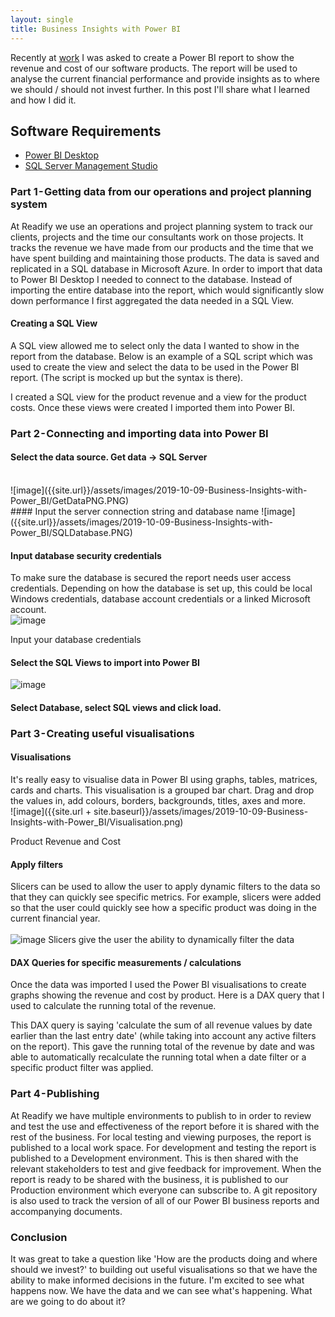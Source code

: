```yaml
---
layout: single
title: Business Insights with Power BI
---
```


Recently at [work](https://readify.net) I was asked to create a Power BI report to show the revenue and cost of our software products. The report will be used to analyse the current financial performance and provide insights as to where we should / should not invest further. In this post I'll share what I learned and how I did it.

## Software Requirements

* [Power BI Desktop](https://powerbi.microsoft.com/en-us/desktop/)
* [SQL Server Management Studio](https://docs.microsoft.com/en-us/sql/ssms/download-sql-server-management-studio-ssms?view=sql-server-2017)

### Part 1 - Getting data from our operations and project planning system

At Readify we use an operations and project planning system to track our clients, projects and the time our consultants work on those projects. It tracks the revenue we have made from our products and the time that we have spent building and maintaining those products. The data is saved and replicated in a SQL database in Microsoft Azure. In order to import that data to Power BI Desktop I needed to connect to the database. Instead of importing the entire database into the report, which would significantly slow down performance I first aggregated the data needed in a SQL View.
#### Creating a SQL View

A SQL view allowed me to select only the data I wanted to show in the report from the database. Below is an example of a SQL script which was used to create the view and select the data to be used in the Power BI report. (The script is mocked up but the syntax is there).

<script src="https://gist.github.com/ZacharyCouchman/402882713bd88740a09ed6be5358c271.js"></script>

I created a SQL view for the product revenue and a view for the product costs. Once these views were created I imported them into Power BI.

### Part 2 - Connecting and importing data into Power BI

#### Select the data source. Get data -> SQL Server
<br>
![image]({{site.url}}/assets/images/2019-10-09-Business-Insights-with-Power_BI/GetDataPNG.PNG)

<br>
#### Input the server connection string and database name
![image]({{site.url}}/assets/images/2019-10-09-Business-Insights-with-Power_BI/SQLDatabase.PNG)

#### Input database security credentials

To make sure the database is secured the report needs user access credentials. Depending on how the database is set up, this could be local Windows credentials, database account credentials or a linked Microsoft account.
<br>
![image]({{site.url}}/assets/images/2019-10-09-Business-Insights-with-Power_BI/credentials.png)

Input your database credentials

#### Select the SQL Views to import into Power BI
![image]({{site.url}}/assets/images/2019-10-09-Business-Insights-with-Power_BI/SelectViews.png)

#### Select Database, select SQL views and click load.

### Part 3 - Creating useful visualisations

#### Visualisations

It's really easy to visualise data in Power BI using graphs, tables, matrices, cards and charts. This visualisation is a grouped bar chart. Drag and drop the values in, add colours, borders, backgrounds, titles, axes and more.
<br>
![image]({{site.url + site.baseurl}}/assets/images/2019-10-09-Business-Insights-with-Power_BI/Visualisation.png)

Product Revenue and Cost

#### Apply filters

Slicers can be used to allow the user to apply dynamic filters to the data so that they can quickly see specific metrics. For example, slicers were added so that the user could quickly see how a specific product was doing in the current financial year.
<br><br>
![image]({{site.url}}/assets/images/2019-10-09-Business-Insights-with-Power_BI/Filters.PNG)
Slicers give the user the ability to dynamically filter the data

#### DAX Queries for specific measurements / calculations

Once the data was imported I used the Power BI visualisations to create graphs showing the revenue and cost by product. Here is a DAX query that I used to calculate the running total of the revenue.

<script src="https://gist.github.com/ZacharyCouchman/6376f610a37c32133eb002bb47bcef7c.js"></script>

This DAX query is saying 'calculate the sum of all revenue values by date earlier than the last entry date' (while taking into account any active filters on the report). This gave the running total of the revenue by date and was able to automatically recalculate the running total when a date filter or a specific product filter was applied.

### Part 4 - Publishing

At Readify we have multiple environments to publish to in order to review and test the use and effectiveness of the report before it is shared with the rest of the business.
For local testing and viewing purposes, the report is published to a local work space.
For development and testing the report is published to a Development environment. This is then shared with the relevant stakeholders to test and give feedback for improvement.
When the report is ready to be shared with the business, it is published to our Production environment which everyone can subscribe to.
A git repository is also used to track the version of all of our Power BI business reports and accompanying documents.

### Conclusion

It was great to take a question like 'How are the products doing and where should we invest?' to building out useful visualisations so that we have the ability to make informed decisions in the future.
I'm excited to see what happens now. We have the data and we can see what's happening. What are we going to do about it?